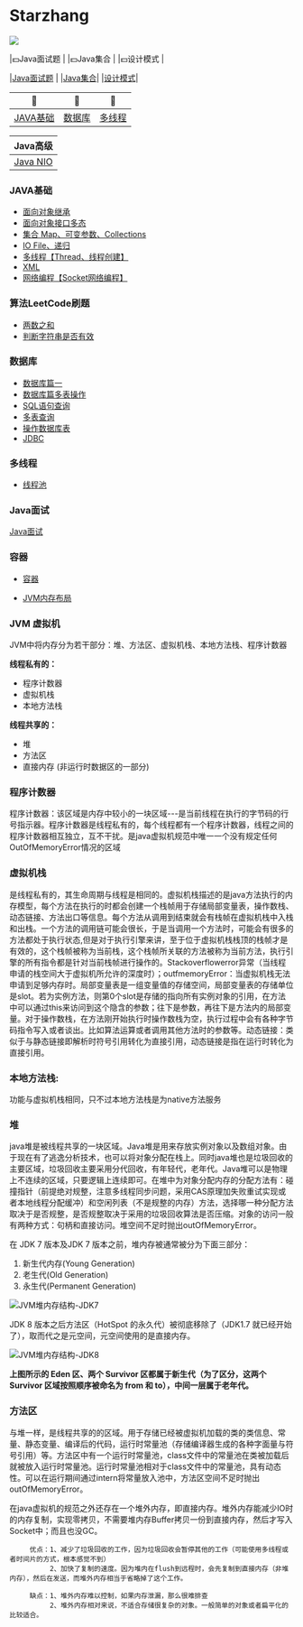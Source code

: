 # Starzhang
![](https://i.imgur.com/cEjAJjU.png)


|:dollar:Java面试题 |
|:dollar:Java集合 |
|:dollar:设计模式 |

|[Java面试题](https://juejin.im/post/5c4c4da051882525dd593a5b) |
|[Java集合](https://segmentfault.com/a/1190000021039973)|
|[设计模式](https://www.zhihu.com/people/zhang-bin-13-21/posts)|




| 🍏 | 🍱 |🥑  |
| :--------: | :---------:| :--------: |
| [JAVA基础](#JAVA基础) | [数据库](#数据库知识)|[多线程](#多线程) |  [算法](#算法)| 

| Java高级|
|-----|
| [Java NIO](https://blog.csdn.net/u011676417/article/details/86761750) |

### JAVA基础
- [面向对象继承](https://blog.csdn.net/u011676417/article/details/86601781)
- [面向对象接口多态](https://blog.csdn.net/u011676417/article/details/86602926)
- [集合 Map、可变参数、Collections](https://blog.csdn.net/u011676417/article/details/86370920)
- [IO File、递归](https://my.oschina.net/u/2441327/blog/3000695)
- [多线程【Thread、线程创建】](https://blog.csdn.net/u011676417/article/details/86500608)
- [XML](https://blog.csdn.net/u011676417/article/details/86532977)
- [网络编程【Socket网络编程】](https://blog.csdn.net/u011676417/article/details/86517114)

### 算法LeetCode刷题
- [两数之和](https://segmentfault.com/a/1190000019548980)
- [判断字符串是否有效](https://segmentfault.com/a/1190000019889890)

### 数据库
- [数据库篇一](https://blog.csdn.net/u011676417/article/details/86558627)
- [数据库篇多表操作](https://blog.csdn.net/u011676417/article/details/86558635)
- [SQL语句查询](https://blog.csdn.net/u011676417/article/details/86568017)
- [多表查询](https://blog.csdn.net/u011676417/article/details/86586892)
- [操作数据库表](https://blog.csdn.net/u011676417/article/details/86614484)
- [JDBC](https://yq.aliyun.com/articles/691266)


### 多线程
- [线程池](https://blog.csdn.net/u011676417/article/details/80762529)


### Java面试
[Java面试](https://juejin.im/post/5c4c4da051882525dd593a5b)


### 容器
- [容器](https://my.oschina.net/u/2441327/blog/3007519)

<!-- TOC -->
- [JVM内存布局](#JVM-内存布局)
<!-- /TOC -->
### JVM 虚拟机
   JVM中将内存分为若干部分：堆、方法区、虚拟机栈、本地方法栈、程序计数器
   
**线程私有的：**

- 程序计数器
- 虚拟机栈
- 本地方法栈

**线程共享的：**

- 堆
- 方法区
- 直接内存 (非运行时数据区的一部分)

### 程序计数器

 程序计数器：该区域是内存中较小的一块区域---是当前线程在执行的字节码的行号指示器。程序计数器是线程私有的，每个线程都有一个程序计数器，线程之间的程序计数器相互独立，互不干扰。是java虚拟机规范中唯一一个没有规定任何OutOfMemoryError情况的区域

### 虚拟机栈

是线程私有的，其生命周期与线程是相同的。虚拟机栈描述的是java方法执行的内存模型，每个方法在执行的时都会创建一个栈帧用于存储局部变量表，操作数栈、动态链接、方法出口等信息。每个方法从调用到结束就会有栈帧在虚拟机栈中入栈和出栈。一个方法的调用链可能会很长，于是当调用一个方法时，可能会有很多的方法都处于执行状态,但是对于执行引擎来讲，至于位于虚拟机栈栈顶的栈帧才是有效的，这个栈帧被称为当前栈，这个栈帧所关联的方法被称为当前方法，执行引擎的所有指令都是针对当前栈帧进行操作的。Stackoverflowerror异常（当线程申请的栈空间大于虚拟机所允许的深度时）；outfmemoryError：当虚拟机栈无法申请到足够内存时。局部变量表是一组变量值的存储空间，局部变量表的存储单位是slot。若为实例方法，则第0个slot是存储的指向所有实例对象的引用，在方法中可以通过this来访问到这个隐含的参数；往下是参数，再往下是方法内的局部变量。对于操作数栈，在方法刚开始执行时操作数栈为空，执行过程中会有各种字节码指令写入或者谈出。比如算法运算或者调用其他方法时的参数等。动态链接：类似于与静态链接即解析时符号引用转化为直接引用，动态链接是指在运行时转化为直接引用。

###  本地方法栈:

功能与虚拟机栈相同，只不过本地方法栈是为native方法服务

### 堆

java堆是被线程共享的一块区域。Java堆是用来存放实例对象以及数组对象。由于现在有了逃逸分析技术，也可以将对象分配在栈上。同时java堆也是垃圾回收的主要区域，垃圾回收主要采用分代回收，有年轻代，老年代。Java堆可以是物理上不连续的区域，只要逻辑上连续即可。在堆中为对象分配内存的分配方法有：碰撞指针（前提绝对规整，注意多线程同步问题，采用CAS原理加失败重试实现或者本地线程分配缓冲）和空闲列表（不是规整的内存）方法，选择哪一种分配方法取决于是否规整，是否规整取决于采用的垃圾回收算法是否压缩。对象的访问一般有两种方式：句柄和直接访问。堆空间不足时抛出outOfMemoryError。

在 JDK 7 版本及JDK 7 版本之前，堆内存被通常被分为下面三部分：

1. 新生代内存(Young Generation)
2. 老生代(Old Generation)
3. 永生代(Permanent Generation)

![JVM堆内存结构-JDK7](https://my-blog-to-use.oss-cn-beijing.aliyuncs.com/2019-11/JVM堆内存结构-JDK7.jpg)


JDK 8 版本之后方法区（HotSpot 的永久代）被彻底移除了（JDK1.7 就已经开始了），取而代之是元空间，元空间使用的是直接内存。

![JVM堆内存结构-JDK8](https://my-blog-to-use.oss-cn-beijing.aliyuncs.com/2019-11/JVM堆内存结构-jdk8.jpg)

**上图所示的 Eden 区、两个 Survivor 区都属于新生代（为了区分，这两个 Survivor 区域按照顺序被命名为 from 和 to），中间一层属于老年代。**

### 方法区

与堆一样，是线程共享的的区域。用于存储已经被虚拟机加载的类的类信息、常量、静态变量、编译后的代码，运行时常量池（存储编译器生成的各种字面量与符号引用）等。方法区中有一个运行时常量池，class文件中的常量池在类被加载后就被放入运行时常量池。运行时常量池相对于class文件中的常量池，具有动态性。可以在运行期间通过intern将常量放入池中，方法区空间不足时抛出outOfMemoryError。


在java虚拟机的规范之外还存在一个堆外内存，即直接内存。堆外内存能减少IO时的内存复制，实现零拷贝，不需要堆内存Buffer拷贝一份到直接内存，然后才写入Socket中；而且也没GC。
		 
		 优点：1、减少了垃圾回收的工作，因为垃圾回收会暂停其他的工作（可能使用多线程或者时间片的方式，根本感觉不到）
		      2、加快了复制的速度。因为堆内在flush到远程时，会先复制到直接内存（非堆内存），然后在发送，而堆外内存相当于省略掉了这个工作。
				
		 缺点：1、堆外内存难以控制，如果内存泄漏，那么很难排查
		      2、堆外内存相对来说，不适合存储很复杂的对象。一般简单的对象或者扁平化的比较适合。
